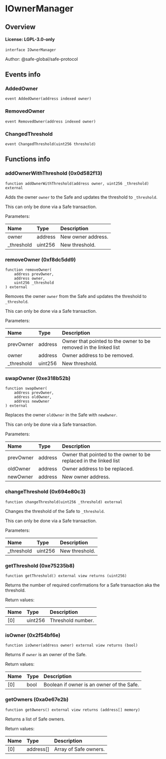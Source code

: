 # IOwnerManager

## Overview

#### License: LGPL-3.0-only

```solidity
interface IOwnerManager
```

Author: @safe-global/safe-protocol
## Events info

### AddedOwner

```solidity
event AddedOwner(address indexed owner)
```


### RemovedOwner

```solidity
event RemovedOwner(address indexed owner)
```


### ChangedThreshold

```solidity
event ChangedThreshold(uint256 threshold)
```


## Functions info

### addOwnerWithThreshold (0x0d582f13)

```solidity
function addOwnerWithThreshold(address owner, uint256 _threshold) external
```

Adds the owner `owner` to the Safe and updates the threshold to `_threshold`.

This can only be done via a Safe transaction.


Parameters:

| Name       | Type    | Description         |
| :--------- | :------ | :------------------ |
| owner      | address | New owner address.  |
| _threshold | uint256 | New threshold.      |

### removeOwner (0xf8dc5dd9)

```solidity
function removeOwner(
    address prevOwner,
    address owner,
    uint256 _threshold
) external
```

Removes the owner `owner` from the Safe and updates the threshold to `_threshold`.

This can only be done via a Safe transaction.


Parameters:

| Name       | Type    | Description                                                       |
| :--------- | :------ | :---------------------------------------------------------------- |
| prevOwner  | address | Owner that pointed to the owner to be removed in the linked list  |
| owner      | address | Owner address to be removed.                                      |
| _threshold | uint256 | New threshold.                                                    |

### swapOwner (0xe318b52b)

```solidity
function swapOwner(
    address prevOwner,
    address oldOwner,
    address newOwner
) external
```

Replaces the owner `oldOwner` in the Safe with `newOwner`.

This can only be done via a Safe transaction.


Parameters:

| Name      | Type    | Description                                                        |
| :-------- | :------ | :----------------------------------------------------------------- |
| prevOwner | address | Owner that pointed to the owner to be replaced in the linked list  |
| oldOwner  | address | Owner address to be replaced.                                      |
| newOwner  | address | New owner address.                                                 |

### changeThreshold (0x694e80c3)

```solidity
function changeThreshold(uint256 _threshold) external
```

Changes the threshold of the Safe to `_threshold`.

This can only be done via a Safe transaction.


Parameters:

| Name       | Type    | Description    |
| :--------- | :------ | :------------- |
| _threshold | uint256 | New threshold. |

### getThreshold (0xe75235b8)

```solidity
function getThreshold() external view returns (uint256)
```

Returns the number of required confirmations for a Safe transaction aka the threshold.


Return values:

| Name | Type    | Description       |
| :--- | :------ | :---------------- |
| [0]  | uint256 | Threshold number. |

### isOwner (0x2f54bf6e)

```solidity
function isOwner(address owner) external view returns (bool)
```

Returns if `owner` is an owner of the Safe.


Return values:

| Name | Type | Description                               |
| :--- | :--- | :---------------------------------------- |
| [0]  | bool | Boolean if owner is an owner of the Safe. |

### getOwners (0xa0e67e2b)

```solidity
function getOwners() external view returns (address[] memory)
```

Returns a list of Safe owners.


Return values:

| Name | Type      | Description           |
| :--- | :-------- | :-------------------- |
| [0]  | address[] | Array of Safe owners. |
